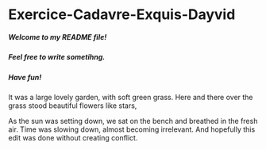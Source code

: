 # Exercice-Cadavre-Exquis-Dayvid

##### Welcome to my README file!
##### Feel free to write sometihng.
##### Have fun!

It was a large lovely garden,
with soft green grass.
 Here and there over the grass stood beautiful flowers like stars,

As the sun was setting down, we sat on the bench and breathed in the fresh air.
Time was slowing down, almost becoming irrelevant.
And hopefully this edit was done without creating conflict.
